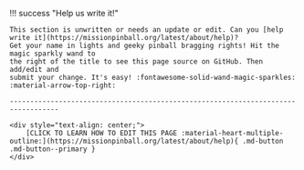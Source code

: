 !!! success "Help us write it!"

    This section is unwritten or needs an update or edit. Can you [help write it](https://missionpinball.org/latest/about/help)?
    Get your name in lights and geeky pinball bragging rights! Hit the magic sparkly wand to
    the right of the title to see this page source on GitHub. Then add/edit and
    submit your change. It's easy! :fontawesome-solid-wand-magic-sparkles: :material-arrow-top-right:

    ----------------------------------------------------------------------------------

    <div style="text-align: center;">
        [CLICK TO LEARN HOW TO EDIT THIS PAGE :material-heart-multiple-outline:](https://missionpinball.org/latest/about/help){ .md-button .md-button--primary }
    </div>
